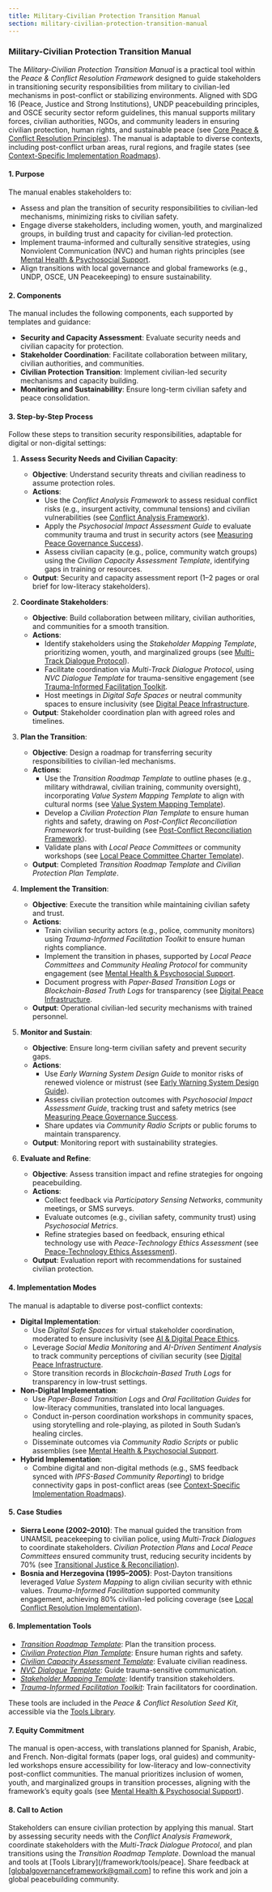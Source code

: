 ```yaml
---
title: Military-Civilian Protection Transition Manual
section: military-civilian-protection-transition-manual
---
```


### Military-Civilian Protection Transition Manual

The *Military-Civilian Protection Transition Manual* is a practical tool within the *Peace & Conflict Resolution Framework* designed to guide stakeholders in transitioning security responsibilities from military to civilian-led mechanisms in post-conflict or stabilizing environments. Aligned with SDG 16 (Peace, Justice and Strong Institutions), UNDP peacebuilding principles, and OSCE security sector reform guidelines, this manual supports military forces, civilian authorities, NGOs, and community leaders in ensuring civilian protection, human rights, and sustainable peace (see [Core Peace & Conflict Resolution Principles](/framework/docs/implementation/peace#core-principles)). The manual is adaptable to diverse contexts, including post-conflict urban areas, rural regions, and fragile states (see [Context-Specific Implementation Roadmaps](/framework/docs/implementation/peace#context-specific-roadmaps)).

#### 1. Purpose
The manual enables stakeholders to:
- Assess and plan the transition of security responsibilities to civilian-led mechanisms, minimizing risks to civilian safety.
- Engage diverse stakeholders, including women, youth, and marginalized groups, in building trust and capacity for civilian-led protection.
- Implement trauma-informed and culturally sensitive strategies, using Nonviolent Communication (NVC) and human rights principles (see [Mental Health & Psychosocial Support](/framework/docs/implementation/peace#mental-health]).
- Align transitions with local governance and global frameworks (e.g., UNDP, OSCE, UN Peacekeeping) to ensure sustainability.

#### 2. Components
The manual includes the following components, each supported by templates and guidance:
- **Security and Capacity Assessment**: Evaluate security needs and civilian capacity for protection.
- **Stakeholder Coordination**: Facilitate collaboration between military, civilian authorities, and communities.
- **Civilian Protection Transition**: Implement civilian-led security mechanisms and capacity building.
- **Monitoring and Sustainability**: Ensure long-term civilian safety and peace consolidation.

#### 3. Step-by-Step Process
Follow these steps to transition security responsibilities, adaptable for digital or non-digital settings:

1. **Assess Security Needs and Civilian Capacity**:
   - **Objective**: Understand security threats and civilian readiness to assume protection roles.
   - **Actions**:
     - Use the *Conflict Analysis Framework* to assess residual conflict risks (e.g., insurgent activity, communal tensions) and civilian vulnerabilities (see [Conflict Analysis Framework](/framework/docs/implementation/peace#conflict-analysis-framework)).
     - Apply the *Psychosocial Impact Assessment Guide* to evaluate community trauma and trust in security actors (see [Measuring Peace Governance Success](/framework/docs/implementation/peace#measuring-success)).
     - Assess civilian capacity (e.g., police, community watch groups) using the *Civilian Capacity Assessment Template*, identifying gaps in training or resources.
   - **Output**: Security and capacity assessment report (1–2 pages or oral brief for low-literacy stakeholders).

2. **Coordinate Stakeholders**:
   - **Objective**: Build collaboration between military, civilian authorities, and communities for a smooth transition.
   - **Actions**:
     - Identify stakeholders using the *Stakeholder Mapping Template*, prioritizing women, youth, and marginalized groups (see [Multi-Track Dialogue Protocol](/framework/docs/implementation/peace#multi-track-dialogue-protocol)).
     - Facilitate coordination via *Multi-Track Dialogue Protocol*, using *NVC Dialogue Template* for trauma-sensitive engagement (see [Trauma-Informed Facilitation Toolkit](/framework/docs/implementation/peace#trauma-informed-toolkit]).
     - Host meetings in *Digital Safe Spaces* or neutral community spaces to ensure inclusivity (see [Digital Peace Infrastructure](/framework/docs/implementation/peace#digital-infrastructure]).
   - **Output**: Stakeholder coordination plan with agreed roles and timelines.

3. **Plan the Transition**:
   - **Objective**: Design a roadmap for transferring security responsibilities to civilian-led mechanisms.
   - **Actions**:
     - Use the *Transition Roadmap Template* to outline phases (e.g., military withdrawal, civilian training, community oversight), incorporating *Value System Mapping Template* to align with cultural norms (see [Value System Mapping Template](/framework/docs/implementation/peace#value-system-mapping-template)).
     - Develop a *Civilian Protection Plan Template* to ensure human rights and safety, drawing on *Post-Conflict Reconciliation Framework* for trust-building (see [Post-Conflict Reconciliation Framework](/framework/docs/implementation/peace#post-conflict-reconciliation-framework)).
     - Validate plans with *Local Peace Committees* or community workshops (see [Local Peace Committee Charter Template](/framework/docs/implementation/peace#local-peace-committee-charter-template)).
   - **Output**: Completed *Transition Roadmap Template* and *Civilian Protection Plan Template*.

4. **Implement the Transition**:
   - **Objective**: Execute the transition while maintaining civilian safety and trust.
   - **Actions**:
     - Train civilian security actors (e.g., police, community monitors) using *Trauma-Informed Facilitation Toolkit* to ensure human rights compliance.
     - Implement the transition in phases, supported by *Local Peace Committees* and *Community Healing Protocol* for community engagement (see [Mental Health & Psychosocial Support](/framework/docs/implementation/peace#mental-health]).
     - Document progress with *Paper-Based Transition Logs* or *Blockchain-Based Truth Logs* for transparency (see [Digital Peace Infrastructure](/framework/docs/implementation/peace#digital-infrastructure]).
   - **Output**: Operational civilian-led security mechanisms with trained personnel.

5. **Monitor and Sustain**:
   - **Objective**: Ensure long-term civilian safety and prevent security gaps.
   - **Actions**:
     - Use *Early Warning System Design Guide* to monitor risks of renewed violence or mistrust (see [Early Warning System Design Guide](/framework/docs/implementation/peace#early-warning-system-design-guide)).
     - Assess civilian protection outcomes with *Psychosocial Impact Assessment Guide*, tracking trust and safety metrics (see [Measuring Peace Governance Success](/framework/docs/implementation/peace#measuring-success]).
     - Share updates via *Community Radio Scripts* or public forums to maintain transparency.
   - **Output**: Monitoring report with sustainability strategies.

6. **Evaluate and Refine**:
   - **Objective**: Assess transition impact and refine strategies for ongoing peacebuilding.
   - **Actions**:
     - Collect feedback via *Participatory Sensing Networks*, community meetings, or SMS surveys.
     - Evaluate outcomes (e.g., civilian safety, community trust) using *Psychosocial Metrics*.
     - Refine strategies based on feedback, ensuring ethical technology use with *Peace-Technology Ethics Assessment* (see [Peace-Technology Ethics Assessment](/framework/docs/implementation/peace#peace-technology-ethics-assessment)).
   - **Output**: Evaluation report with recommendations for sustained civilian protection.

#### 4. Implementation Modes
The manual is adaptable to diverse post-conflict contexts:
- **Digital Implementation**:
  - Use *Digital Safe Spaces* for virtual stakeholder coordination, moderated to ensure inclusivity (see [AI & Digital Peace Ethics](/framework/docs/implementation/peace#ai-ethics]).
  - Leverage *Social Media Monitoring* and *AI-Driven Sentiment Analysis* to track community perceptions of civilian security (see [Digital Peace Infrastructure](/framework/docs/implementation/peace#digital-infrastructure]).
  - Store transition records in *Blockchain-Based Truth Logs* for transparency in low-trust settings.
- **Non-Digital Implementation**:
  - Use *Paper-Based Transition Logs* and *Oral Facilitation Guides* for low-literacy communities, translated into local languages.
  - Conduct in-person coordination workshops in community spaces, using storytelling and role-playing, as piloted in South Sudan’s healing circles.
  - Disseminate outcomes via *Community Radio Scripts* or public assemblies (see [Mental Health & Psychosocial Support](/framework/docs/implementation/peace#mental-health]).
- **Hybrid Implementation**:
  - Combine digital and non-digital methods (e.g., SMS feedback synced with *IPFS-Based Community Reporting*) to bridge connectivity gaps in post-conflict areas (see [Context-Specific Implementation Roadmaps](/framework/docs/implementation/peace#context-specific-roadmaps)).

#### 5. Case Studies
- **Sierra Leone (2002–2010)**: The manual guided the transition from UNAMSIL peacekeeping to civilian police, using *Multi-Track Dialogues* to coordinate stakeholders. *Civilian Protection Plans* and *Local Peace Committees* ensured community trust, reducing security incidents by 70% (see [Transitional Justice & Reconciliation](/framework/docs/implementation/peace#transitional-justice)).
- **Bosnia and Herzegovina (1995–2005)**: Post-Dayton transitions leveraged *Value System Mapping* to align civilian security with ethnic values. *Trauma-Informed Facilitation* supported community engagement, achieving 80% civilian-led policing coverage (see [Local Conflict Resolution Implementation](/framework/docs/implementation/peace#local-implementation)).

#### 6. Implementation Tools
- *[Transition Roadmap Template](/framework/tools/peace/transition-roadmap-template-en.pdf)*: Plan the transition process.
- *[Civilian Protection Plan Template](/framework/tools/peace/civilian-protection-plan-template-en.pdf)*: Ensure human rights and safety.
- *[Civilian Capacity Assessment Template](/framework/tools/peace/civilian-capacity-assessment-template-en.pdf)*: Evaluate civilian readiness.
- *[NVC Dialogue Template](/framework/tools/peace/nvc-dialogue-template-en.pdf)*: Guide trauma-sensitive communication.
- *[Stakeholder Mapping Template](/framework/tools/peace/stakeholder-mapping-template-en.pdf)*: Identify transition stakeholders.
- *[Trauma-Informed Facilitation Toolkit](/framework/tools/peace/trauma-informed-toolkit-en.pdf)*: Train facilitators for coordination.

These tools are included in the *Peace & Conflict Resolution Seed Kit*, accessible via the [Tools Library](/framework/tools/peace).

#### 7. Equity Commitment
The manual is open-access, with translations planned for Spanish, Arabic, and French. Non-digital formats (paper logs, oral guides) and community-led workshops ensure accessibility for low-literacy and low-connectivity post-conflict communities. The manual prioritizes inclusion of women, youth, and marginalized groups in transition processes, aligning with the framework’s equity goals (see [Mental Health & Psychosocial Support](/framework/docs/implementation/peace#mental-health)).

#### 8. Call to Action
Stakeholders can ensure civilian protection by applying this manual. Start by assessing security needs with the *Conflict Analysis Framework*, coordinate stakeholders with the *Multi-Track Dialogue Protocol*, and plan transitions using the *Transition Roadmap Template*. Download the manual and tools at [Tools Library](/framework/tools/peace]. Share feedback at [globalgovernanceframework@gmail.com] to refine this work and join a global peacebuilding community.